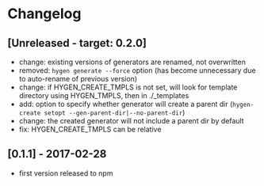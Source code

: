 # Changelog

## [Unreleased - target: 0.2.0]
- change: existing versions of generators are renamed, not overwritten
- removed: `hygen generate --force` option (has become unnecessary due to auto-rename of previous version)
- change: if HYGEN_CREATE_TMPLS is not set, will look for template directory using HYGEN_TMPLS, then in ./_templates
- add: option to specify whether generator will create a parent dir (`hygen-create setopt --gen-parent-dir|--no-parent-dir`)
- change: the created generator will not include a parent dir by default
- fix: HYGEN_CREATE_TMPLS can be relative

## [0.1.1] - 2017-02-28
- first version released to npm